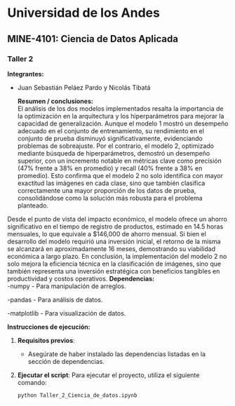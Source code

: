 # Universidad de los Andes
## MINE-4101: Ciencia de Datos Aplicada
### Taller 2
  
**Integrantes:**  
- Juan Sebastián Peláez Pardo y Nicolás Tibatá
  

  **Resumen / conclusiones:**  
 El análisis de los dos modelos implementados resalta la importancia de la optimización en la
 arquitectura y los hiperparámetros para mejorar la capacidad de generalización. Aunque el
 modelo 1 mostró un desempeño adecuado en el conjunto de entrenamiento, su rendimiento en
 el conjunto de prueba disminuyó significativamente, evidenciando problemas de sobreajuste.
 Por el contrario, el modelo 2, optimizado mediante búsqueda de hiperparámetros, demostró un
 desempeño superior, con un incremento notable en métricas clave como precisión (47% frente
 a 38% en promedio) y recall (40% frente a 38% en promedio). Esto confirma que el modelo 2
 no solo identifica con mayor exactitud las imágenes en cada clase, sino que también clasifica
 correctamente una mayor proporción de los datos de prueba, consolidándose como la solución
 más robusta para el problema planteado.

 Desde el punto de vista del impacto económico, el modelo ofrece un ahorro significativo en el
 tiempo de registro de productos, estimado en 14.5 horas mensuales, lo que equivale a
 $146,000 de ahorro mensual. Si bien el desarrollo del modelo requirió una inversión inicial, el
 retorno de la misma se alcanzará en aproximadamente 16 meses, demostrando su viabilidad
 económica a largo plazo. En conclusión, la implementación del modelo 2 no solo mejora la
 eficiencia técnica en la clasificación de imágenes, sino que también representa una inversión
 estratégica con beneficios tangibles en productividad y costos operativos.
**Dependencias:**  
-numpy - Para manipulación de arreglos.

-pandas - Para análisis de datos.

-matplotlib - Para visualización de datos.

**Instrucciones de ejecución:**  
1. **Requisitos previos**:
   - Asegúrate de haber instalado las dependencias listadas en la sección de dependencias.

2. **Ejecutar el script**:
   Para ejecutar el proyecto, utiliza el siguiente comando:
   ```bash
   python Taller_2_Ciencia_de_datos.ipynb
